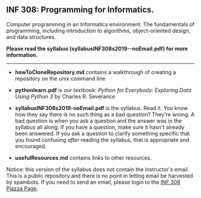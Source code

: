 ## INF 308: Programming for Informatics.

Computer programming in an Informatics environment. The fundamentals of 
programming, including introduction to algorithms, object-oriented 
design, and data structures. 


**Please read the syllabus (syllabusINF308s2019--noEmail.pdf) for more 
information.**

---

 * **howToCloneRepository.md** contains a walkthrough of creating a 
 repository on the unix command line
 
 * **pythonlearn.pdf** is our textbook: *Python for Everybody: Exploring 
Data Using Python 3* by Charles R. Severance
 
 * **syllabusINF308s2019-noEmail.pdf** is the syllabus. Read it. You 
know how they say there is no such thing as a bad question? They're 
wrong. A bad question is when you ask a question and the answer was in 
the syllabus all along. If you have a question, make sure it hasn't 
already been answered. If you ask a question to clarify something 
specific that you found confusing *after* reading the syllabus, that 
is appropriate and encouraged. 

 * **usefulResources.md** contains links to other resources.

Notice: this version of the syllabus does not contain the instructor's 
email. This is a public repository and there is no point in letting 
email be harvested by spambots. If you need to send an email, please
login to the [INF 308 Piazza 
Page](http://piazza.com/albany/spring2019/inf308).
